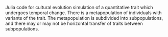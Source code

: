 Julia code for cultural evolution simulation of a quantitative trait which undergoes temporal 
change.  There is a metapopulation of individuals with variants of the trait.  The metapopulation
is subdivided into subpopulations, and there may or may not be horizontal transfer of traits 
between subpopulations.
